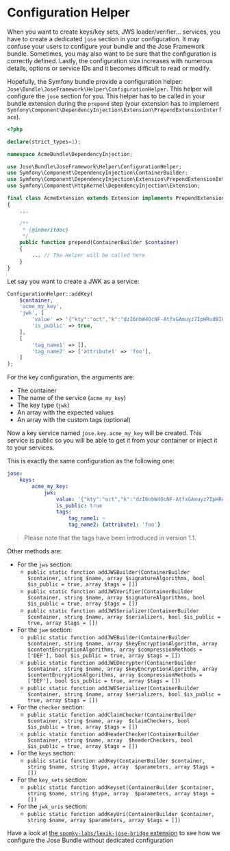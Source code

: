 # Configuration Helper

When you want to create keys/key sets, JWS loader/verifier... services, you have to create a dedicated `jose` section in your configuration. It may confuse your users to configure your bundle and the Jose Framework bundle. Sometimes, you may also want to be sure that the configuration is correctly defined. Lastly, the configuration size increases with numerous details, options or service IDs and it becomes difficult to read or modify.

Hopefully, the Symfony bundle provide a configuration helper: `Jose\Bundle\JoseFramework\Helper\ConfigurationHelper`. This helper will configure the `jose` section for you. This helper has to be called in your bundle extension during the `prepend` step \(your extension has to implement `Symfony\Component\DependencyInjection\Extension\PrependExtensionInterface`\).

```php
<?php

declare(strict_types=1);

namespace AcmeBundle\DependencyInjection;

use Jose\Bundle\JoseFramework\Helper\ConfigurationHelper;
use Symfony\Component\DependencyInjection\ContainerBuilder;
use Symfony\Component\DependencyInjection\Extension\PrependExtensionInterface;
use Symfony\Component\HttpKernel\DependencyInjection\Extension;

final class AcmeExtension extends Extension implements PrependExtensionInterface
{
    ...

    /**
     * {@inheritdoc}
     */
    public function prepend(ContainerBuilder $container)
    {
        ... // The Helper will be called here
    }
}
```

Let say you want to create a JWK as a service:

```php
ConfigurationHelper::addKey(
    $container,
    'acme_my_key',
    'jwk', [
        'value' => '{"kty":"oct","k":"dzI6nbW4OcNF-AtfxGAmuyz7IpHRudBI0WgGjZWgaRJt6prBn3DARXgUR8NVwKhfL43QBIU2Un3AvCGCHRgY4TbEqhOi8-i98xxmCggNjde4oaW6wkJ2NgM3Ss9SOX9zS3lcVzdCMdum-RwVJ301kbin4UtGztuzJBeg5oVN00MGxjC2xWwyI0tgXVs-zJs5WlafCuGfX1HrVkIf5bvpE0MQCSjdJpSeVao6-RSTYDajZf7T88a2eVjeW31mMAg-jzAWfUrii61T_bYPJFOXW8kkRWoa1InLRdG6bKB9wQs9-VdXZP60Q4Yuj_WZ-lO7qV9AEFrUkkjpaDgZT86w2g"}',
        'is_public' => true,
    ],
    [
        'tag_name1' => [],
        'tag_name2' => ['attribute1' => 'foo'],
    ]
);
```

For the key configuration, the arguments are:

* The container
* The name of the service \(`acme_my_key`\)
* The key type \(`jwk`\)
* An array with the expected values
* An array with the custom tags \(optional\)

Now a key service named `jose.key.acme_my_key` will be created. This service is public so you will be able to get it from your container or inject it to your services.

This is exactly the same configuration as the following one:

```yaml
jose:
    keys:
        acme_my_key:
            jwk:
                value: '{"kty":"oct","k":"dzI6nbW4OcNF-AtfxGAmuyz7IpHRudBI0WgGjZWgaRJt6prBn3DARXgUR8NVwKhfL43QBIU2Un3AvCGCHRgY4TbEqhOi8-i98xxmCggNjde4oaW6wkJ2NgM3Ss9SOX9zS3lcVzdCMdum-RwVJ301kbin4UtGztuzJBeg5oVN00MGxjC2xWwyI0tgXVs-zJs5WlafCuGfX1HrVkIf5bvpE0MQCSjdJpSeVao6-RSTYDajZf7T88a2eVjeW31mMAg-jzAWfUrii61T_bYPJFOXW8kkRWoa1InLRdG6bKB9wQs9-VdXZP60Q4Yuj_WZ-lO7qV9AEFrUkkjpaDgZT86w2g"}'
                is_public: true
                tags:
                    tag_name1: ~
                    tag_name2: {attribute1: 'foo'}
```

> Please note that the tags have been introduced in version 1.1.

Other methods are:

* For the `jws` section:
  * `public static function addJWSBuilder(ContainerBuilder $container, string $name, array $signatureAlgorithms, bool $is_public = true, array $tags = [])`
  * `public static function addJWSVerifier(ContainerBuilder $container, string $name, array $signatureAlgorithms, bool $is_public = true, array $tags = [])`
  * `public static function addJWSSerializer(ContainerBuilder $container, string $name, array $serializers, bool $is_public = true, array $tags = [])`
* For the `jwe` section:
  * `public static function addJWEBuilder(ContainerBuilder $container, string $name, array $keyEncryptionAlgorithm, array $contentEncryptionAlgorithms, array $compressionMethods = ['DEF'], bool $is_public = true, array $tags = [])`
  * `public static function addJWEDecrypter(ContainerBuilder $container, string $name, array $keyEncryptionAlgorithm, array $contentEncryptionAlgorithms, array $compressionMethods = ['DEF'], bool $is_public = true, array $tags = [])`
  * `public static function addJWESerializer(ContainerBuilder $container, string $name, array $serializers, bool $is_public = true, array $tags = [])`
* For the `checker` section:
  * `public static function addClaimChecker(ContainerBuilder $container, string $name, array  $claimCheckers, bool $is_public = true, array $tags = [])`
  * `public static function addHeaderChecker(ContainerBuilder $container, string $name, array  $headerCheckers, bool $is_public = true, array $tags = [])`
* For the `keys` section:
  * `public static function addKey(ContainerBuilder $container, string $name, string $type, array  $parameters, array $tags = [])`
* For the `key_sets` section:
  * `public static function addKeyset(ContainerBuilder $container, string $name, string $type, array  $parameters, array $tags = [])`
* For the `jwk_uris` section:
  * `public static function addKeyUri(ContainerBuilder $container, string $name, array $parameters, array $tags = [])`

Have a look at [the `spomky-labs/lexik-jose-bridge` extension](https://github.com/Spomky-Labs/lexik-jose-bridge/blob/v2.0/DependencyInjection/SpomkyLabsLexikJoseExtension.php#L78) to see how we configure the Jose Bundle without dedicated configuration

